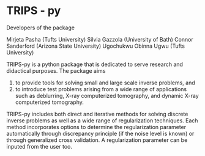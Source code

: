 # TRIPS - py

Developers of the package

Mirjeta Pasha (Tufts University)
Silvia Gazzola (University of Bath)
Connor Sanderford (Arizona State University)
Ugochukwu Obinna Ugwu (Tufts University)

TRIPS-py is a python package that is dedicated to serve research and didactical purposes.  The package aims
1) to provide tools for solving small and large scale inverse problems, and
2) to introduce test problems arising from a wide range of applications such as deblurring, X-ray computerized tomography, and dynamic X-ray computerized tomography.

TRIPS-py includes both direct and iterative methods for solving discrete inverse problems as well as a wide range of regularization techniques. 
Each method incorporates options to determine the regularization parameter automatically through discrepancy principle (if the noise level is known) or through generalized cross validation. A regularization parameter can be inputed from the user too.



